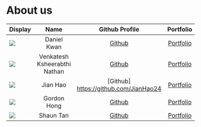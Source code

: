 # About us

Display | Name | Github Profile | Portfolio 
--------|:----:|:--------------:|:---------:
![](https://via.placeholder.com/100.png?text=Photo) | Daniel Kwan | [Github](https://github.com/danielkwan2004) | [Portfolio](docs/team/danielkwan2004.md)
![](https://via.placeholder.com/100.png?text=Photo) | Venkatesh Ksheerabthi Nathan | [Github](https://github.com/shira421) | [Portfolio](docs/team/shira421.md)
![](https://via.placeholder.com/100.png?text=Photo) | Jian Hao | [Github] https://github.com/JianHao24 | [Portfolio](docs/team/JianHao24.md)
![](https://via.placeholder.com/100.png?text=Photo) | Gordon Hong | [Github](https://github.com/gordonajajar) | [Portfolio](docs/team/gordonajajar.md)
![](https://via.placeholder.com/100.png?text=Photo) | Shaun Tan | [Github](https://github.com/shauntsr) | [Portfolio](docs/team/shauntsr.md)

